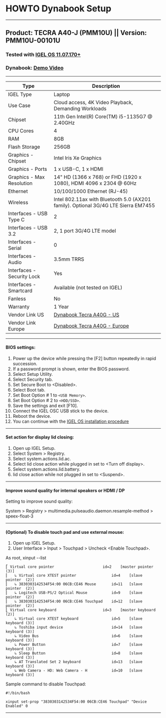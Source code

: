 # HOWTO Dynabook Setup

-----

## Product: TECRA A40-J (PMM10U) || Version: PMM10U-00101U

### Tested with [IGEL OS 11.07.170+](https://www.igel.com/software-downloads/workspace-edition/)

### Dynabook: [Demo Video](https://www.linkedin.com/posts/dynabookeurope_igel-igelos-vdisec-activity-6879395877476147200-XU6L)

-----

|  Type        | Description           |
|--------------|-----------------------|
| IGEL Type | Laptop |
| Use Case  | Cloud access, 4K Video Playback, Demanding Workloads |
| Chipset | 11th Gen Intel(R) Core(TM) i5-1135G7 @ 2.40GHz |
| CPU Cores | 4 |
| RAM | 8GB |
| Flash Storage | 256GB |
| Graphics - Chipset | Intel Iris Xe Graphics |
| Graphics - Ports | 1 x USB-C, 1 x HDMI |
| Graphics - Max Resolution | 14" HD (1366 x 768) or FHD (1920 x 1080), HDMI 4096 x 2304 @ 60Hz |
| Ethernet | 10/100/1000 Ethernet (RJ-45) |
| Wireless | Intel 802.11ax with Bluetooth 5.0 (AX201 family). Optional 3G/4G LTE Sierra EM7455 |
| Interfaces - USB Type C | 2 |
| Interfaces - USB 3.2 | 2, 1 port 3G/4G LTE model |
| Interfaces - Serial | 0 |
| Interfaces - Audio | 3.5mm TRRS |
| Interfaces - Security Lock | Yes |
| Interfaces - Smartcard | Available (not tested on IGEL) |
| Fanless | No |
| Warranty | 1 Year |
| Vendor Link US | [Dynabook Tecra A40G - US](https://us.dynabook.com/computers-tablets/laptops/tecra/A40) |
| Vendor Link Europe | [Dynabook Tecra A40G - Europe](https://emea.dynabook.com/laptops/tecra/tecra-a40/) |

-----

#### BIOS settings:

1. Power up the device while pressing the [F2] button repeatedly in rapid succession.
2. If a password prompt is shown, enter the BIOS password.
3. Select Setup Utility.
4. Select Security tab.
5. Set Secure Boot to \<Disabled>.
6. Select Boot tab.
7. Set Boot Option \# 1 to `<USB Memory>`.
8. Set Boot Option \# 2 to `<HDD/SSD>`.
9. Save the settings and exit [F10].
10. Connect the IGEL OSC USB stick to the device.
11. Reboot the device.
12. You can continue with the [IGEL OS installation procedure](https://kb.igel.com/en/igel-os/11.10/installation-procedure)

-----

#### Set action for display lid closing:

1. Open up IGEL Setup.
2. Select System > Registry.
3. Select system.actions.lid.ac.
4. Select lid close action while plugged in set to \<Turn off display>.
5. Select system.actions.lid.battery.
4. lid close action while not plugged in set to \<Suspend>.

-----

#### Improve sound quality for internal speakers or HDMI / DP

Setting to improve sound quality:

System > Registry > multimedia.pulseaudio.daemon.resample-method > speex-float-3

-----

#### (Optional) To disable touch pad and use external mouse:

1. Open up IGEL Setup.
2. User Interface > Input > Touchpad > Uncheck \<Enable Touchpad>.

As root, xinput --list

``` linenums="1"
⎡ Virtual core pointer                    	id=2	[master pointer  (3)]
⎜   ↳ Virtual core XTEST pointer              	id=4	[slave  pointer  (2)]
⎜   ↳ 3830303142534F54:00 06CB:CE46 Mouse     	id=11	[slave  pointer  (2)]
⎜   ↳ Logitech USB-PS/2 Optical Mouse         	id=9	[slave  pointer  (2)]
⎜   ↳ 3830303142534F54:00 06CB:CE46 Touchpad  	id=12	[slave  pointer  (2)]
⎣ Virtual core keyboard                   	id=3	[master keyboard (2)]
    ↳ Virtual core XTEST keyboard             	id=5	[slave  keyboard (3)]
    ↳ Toshiba input device                    	id=14	[slave  keyboard (3)]
    ↳ Video Bus                               	id=6	[slave  keyboard (3)]
    ↳ Power Button                            	id=7	[slave  keyboard (3)]
    ↳ Sleep Button                            	id=8	[slave  keyboard (3)]
    ↳ AT Translated Set 2 keyboard            	id=13	[slave  keyboard (3)]
    ↳ Web Camera - HD: Web Camera - H         	id=10	[slave  keyboard (3)]
```

Sample command to disable Touchpad:

``` linenums="1"
#!/bin/bash

xinput set-prop "3830303142534F54:00 06CB:CE46 Touchpad" "Device Enabled" 0
```

----
